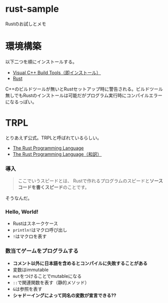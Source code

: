 # rust-sample
Rustのお試しとメモ

# 環境構築
以下二つを順にインストールする。

- [Visual C++ Build Tools（即インストール）](https://visualstudio.microsoft.com/ja/thank-you-downloading-visual-studio/?sku=Community&rel=16)  
- [Rust](https://www.rust-lang.org/tools/install)

C++のビルドツールが無いとRustセットアップ時に警告される。ビルドツール無しでもRustのインストールは可能だがプログラム実行時にコンパイルエラーになるっぽい。

# TRPL
とりあえず公式。TRPLと呼ばれているらしい。

- [The Rust Programming Language](https://doc.rust-lang.org/stable/book/)
- [The Rust Programming Language（和訳）](https://doc.rust-jp.rs/book/second-edition/)

### 導入
> ここでいうスピードとは、 Rustで作れるプログラムのスピードと**ソースコードを書くスピード**のことです。

そうなんだ。

### Hello, World!
- Rustはスネークケース
- `println!`はマクロ呼び出し
- `!`はマクロを表す

### 数当てゲームをプログラムする
- **コメント以外に日本語を含めるとコンパイルに失敗することがある**
- 変数はimmutable
- `mut`をつけることでmutableになる
- `::`で関連関数を表す（静的メソッド）
- `&`は参照を表す
- **シャドーイングによって同名の変数が宣言できる??**

